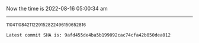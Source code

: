 Now the time is 2022-08-16 05:00:34 am

---

<small>110411084211229152822496150652816</small>

```txt
Latest commit SHA is: 9afd455de4ba5b199092cac74cfa42b050dea012
```

